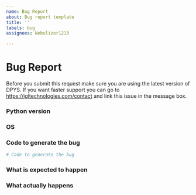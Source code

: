 ```yaml
---
name: Bug Report
about: Bug report template
title: ''
labels: bug
assignees: Nebulizer1213

---
```


# Bug Report

Before you submit this request make sure you are using the latest version of DPYS.
If you want faster support you can go to https://jgltechnologies.com/contact and link this issue in the message box.

### Python version



### OS



### Code to generate the bug


```py
# Code to generate the bug
```


### What is expected to happen



### What actually happens
